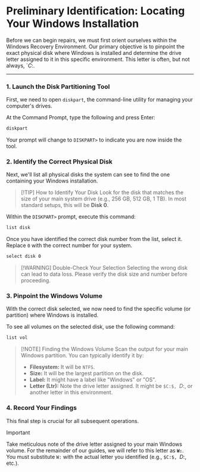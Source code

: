 # Preliminary Identification: Locating Your Windows Installation

Before we can begin repairs, we must first orient ourselves within the Windows Recovery Environment. Our primary objective is to pinpoint the exact physical disk where Windows is installed and determine the drive letter assigned to it in this specific environment. This letter is often, but not always, `$C:$.

***

### 1. Launch the Disk Partitioning Tool

First, we need to open `diskpart`, the command-line utility for managing your computer's drives.

At the Command Prompt, type the following and press Enter:

```cmd
diskpart
```

Your prompt will change to `DISKPART>` to indicate you are now inside the tool.

### 2. Identify the Correct Physical Disk

Next, we'll list all physical disks the system can see to find the one containing your Windows installation.

> [!TIP] How to Identify Your Disk
> Look for the disk that matches the size of your main system drive (e.g., 256 GB, 512 GB, 1 TB). In most standard setups, this will be **Disk 0**.

Within the `DISKPART>` prompt, execute this command:

```cmd
list disk
```

Once you have identified the correct disk number from the list, select it. Replace `0` with the correct number for your system.

```cmd
select disk 0
```

> [!WARNING] Double-Check Your Selection
> Selecting the wrong disk can lead to data loss. Please verify the disk size and number before proceeding.

### 3. Pinpoint the Windows Volume

With the correct disk selected, we now need to find the specific volume (or partition) where Windows is installed.

To see all volumes on the selected disk, use the following command:

```cmd
list vol
```

> [!NOTE] Finding the Windows Volume
> Scan the output for your main Windows partition. You can typically identify it by:
> *   **Filesystem:** It will be `NTFS`.
> *   **Size:** It will be the largest partition on the disk.
> *   **Label:** It might have a label like "Windows" or "OS".
> *   **Letter (Ltr):** Note the drive letter assigned. It might be `$C:$, `$D:$, or another letter in this environment.

### 4. Record Your Findings

This final step is crucial for all subsequent operations.

> [!IMPORTANT]
> Take meticulous note of the drive letter assigned to your main Windows volume. For the remainder of our guides, we will refer to this letter as **`W:`**. You must substitute `W:` with the actual letter you identified (e.g., `$C:$, `$D:$, etc.).

